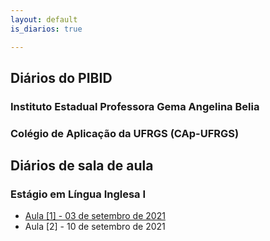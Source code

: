 ```yaml
---
layout: default
is_diarios: true

---
```


## Diários do PIBID

### Instituto Estadual Professora Gema Angelina Belia

### Colégio de Aplicação da UFRGS (CAp-UFRGS)

## Diários de sala de aula

### Estágio em Língua Inglesa I
* [Aula [1] - 03 de setembro de 2021](https://www.henriqnuns.com.br/aula1)
* Aula [2] - 10 de setembro de 2021
